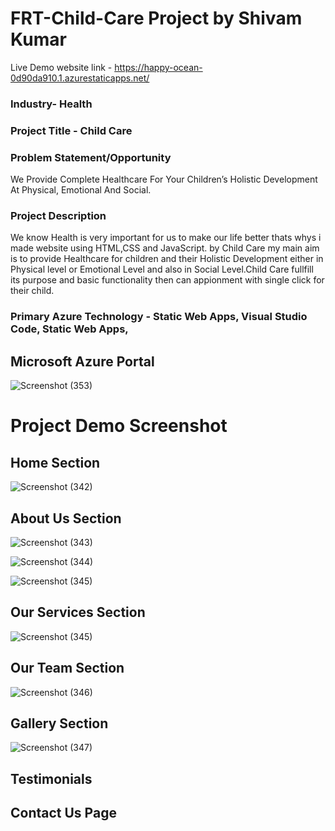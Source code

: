 # FRT-Child-Care Project by Shivam Kumar

Live Demo website link - https://happy-ocean-0d90da910.1.azurestaticapps.net/

### Industry- Health

### Project Title - Child Care

### Problem Statement/Opportunity
We Provide Complete Healthcare For Your Children’s Holistic Development At Physical, Emotional And Social.

### Project Description 
We know Health is very important for us to make our life better thats whys i made website using HTML,CSS and JavaScript. by Child Care my main aim is to provide Healthcare for children and their Holistic Development either in Physical level or Emotional Level and also in Social Level.Child Care fullfill its purpose and basic functionality then can appionment with single click for their child.

### Primary Azure Technology - Static Web Apps, Visual Studio Code, Static Web Apps,

## Microsoft Azure Portal 
![Screenshot (353)](https://user-images.githubusercontent.com/85667548/176900239-b01f3a06-3e89-4a4b-a937-ae88fbdd578c.png)

# Project Demo Screenshot

## Home Section
![Screenshot (342)](https://user-images.githubusercontent.com/85667548/176899966-b089c45e-3d74-4fdc-bc0e-60923340c712.png)

## About Us Section
![Screenshot (343)](https://user-images.githubusercontent.com/85667548/176900100-df2f918a-f183-4466-947c-c4b2654a0728.png)

![Screenshot (344)](https://user-images.githubusercontent.com/85667548/176900381-7d12c9ee-7806-4f40-88a4-dcb341e3530f.png)

![Screenshot (345)](https://user-images.githubusercontent.com/85667548/176900630-349b8af8-d3ec-4b9b-ab3b-2968011f9a66.png)



## Our Services Section
![Screenshot (345)](https://user-images.githubusercontent.com/85667548/176900467-242e72d9-c51c-4eaa-8cf7-f5de0bc0fdcf.png)

## Our Team Section
![Screenshot (346)](https://user-images.githubusercontent.com/85667548/176900580-87310736-be7b-4869-abbd-3d80214fd403.png)

## Gallery Section
![Screenshot (347)](https://user-images.githubusercontent.com/85667548/176901782-30a383bf-a22c-4bea-85b3-e2b723ae3a3a.png)


## Testimonials


## Contact Us Page






